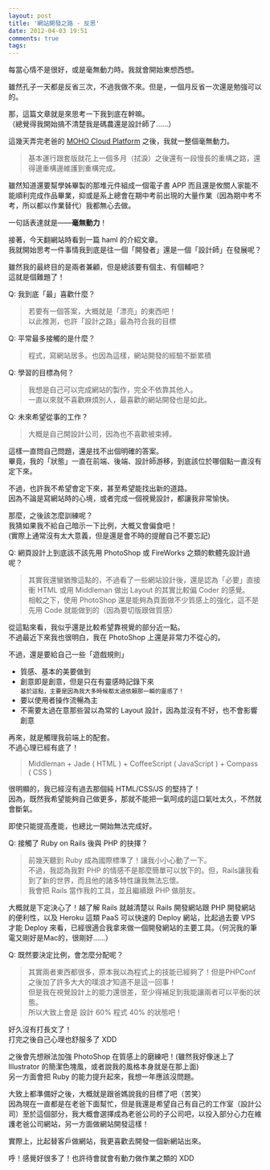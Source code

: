 ```yaml
---
layout: post
title: '網站開發之路 - 反思'
date: 2012-04-03 19:51
comments: true
tags: 
---
```



每當心情不是很好，或是毫無動力時。我就會開始東想西想。

雖然孔子一天都是反省三次，不過我做不來。但是，一個月反省一次還是勉強可以的。

那，這篇文章就是來思考一下我到底在幹嘛。<br />
（總覺得我開始搞不清楚我是碼農還是設計師了……）

<!--more-->


這幾天弄完老爸的 [MOHO Cloud Platform](https://moho.com.tw/?referral=1) 之後，我就一整個毫無動力。
> 基本運行跟套版就花上一個多月（拭淚）之後還有一段慢長的重構之路，還得邊重構邊維護到重構完成。

雖然知道還要幫學姊畢製的那堆元件組成一個電子書 APP 而且還是攸關人家能不能順利完成作品畢業，抑或是系上總會在期中考前出現的大量作業（因為期中考不考，所以都以作業替代）我都無心去做。

一句話表達就是——**毫無動力**！

接著，今天翻網站時看到一篇 haml 的介紹文章。<br />
我就開始思考一件事情我到底是往一個「開發者」還是一個「設計師」在發展呢？

雖然我的最終目的是兩者兼顧，但是總該要有個主、有個輔吧？<br />
這就是個難題了！

Q: 我到底「最」喜歡什麼？
> 若要有一個答案，大概就是「漂亮」的東西吧！<br />
> 以此推測，也許「設計之路」最為符合我的目標

Q: 平常最多接觸的是什麼？
> 程式，寫網站居多。也因為這樣，網站開發的經驗不斷累積

Q: 學習的目標為何？
> 我想是自己可以完成網站的製作，完全不依靠其他人。<br />
> 一直以來就不喜歡麻煩別人，最喜歡的網站開發也是如此。

Q: 未來希望從事的工作？
> 大概是自己開設計公司，因為也不喜歡被束縛。

這樣一直問自己問題，還是找不出個明確的答案。<br />
畢竟，我的「狀態」一直在前端、後端、設計師游移，到底該位於哪個點一直沒有定下來。

不過，也許我不希望會定下來，甚至希望能找出新的道路。<br />
因為不論是寫網站時的心境，或者完成一個視覺設計，都讓我非常愉快。

那麼，之後該怎麼訓練呢？<br />
我猜如果我不給自己暗示一下比例，大概又會偏食吧！<br />
(實際上通常沒有太大意義，但是還是會不時的提醒自己不要忘記)

Q: 網頁設計上到底該不該先用 PhotoShop 或 FireWorks 之類的軟體先設計過呢？
> 其實我還蠻猶豫這點的，不過看了一些網站設計後，還是認為「必要」直接衝 HTML 或用 Middleman 做出 Layout 的其實比較偏 Coder 的感覺。<br />
> 相較之下，使用 PhotoShop 還是能夠為頁面做不少質感上的強化，這不是先用 Code 就能做到的（因為要切版跟做質感）

從這點來看，我似乎還是比較希望靠視覺的部分近一點。<br />
不過最近下來我也很明白，我在 PhotoShop 上還是非常力不從心的。

不過，還是要給自己一些「遊戲規則」

* 質感、基本的美要做到
* 創意即是創意，但是只在有靈感時記錄下來<br />
	<small>基於這點，主要是因為我大多時候都太過依賴那一瞬的靈感了！</small>
* 要以使用者操作流暢為主
* 不需要太過在意那些習以為常的 Layout 設計，因為並沒有不好，也不會影響創意

再來，就是觸理我前端上的配套。<br />
不過心理已經有底了！
> Middleman + Jade ( HTML ) + CoffeeScript ( JavaScript ) + Compass ( CSS )

很明顯的，我已經沒有過去那個純 HTML/CSS/JS 的堅持了！<br />
因為，既然我希望能夠自己做更多，那就不能把一氣呵成的這口氣吐太久，不然就會斷氣。

即使只能提高產能，也總比一開始無法完成好。

Q: 接觸了 Ruby on Rails 後與 PHP 的抉擇？
> 前幾天聽到 Ruby 成為國際標準了！讓我小小心動了一下。<br />
> 不過，我認為我對 PHP 的情感不是那麼簡單可以放下的。但，Rails讓我看到了新的世界，而且他的諸多特性讓我無法忘懷。<br />
> 我會把 Rails 當作我的工具，並且繼續跟 PHP 做朋友。

大概就是下定決心了！越了解 Rails 就越清楚以 Rails 開發網站跟 PHP 開發網站的便利性，以及 Heroku 這類 PaaS 可以快速的 Deploy 網站，比起過去要 VPS 才能 Deploy 來看，已經很適合我拿來做一個開發網站的主要工具。（何況我的筆電又剛好是Mac的，很剛好……）

Q: 既然要決定比例，會怎麼分配呢？
> 其實兩者東西都很多，原本我以為程式上的技能已經夠了！但是PHPConf之後加了許多大大的噗浪才知道不是這一回事！<br />
> 但是我在視覺設計上的能力還很差，至少得補足到我能讓兩者可以平衡的狀態。<br />
> 所以大致上會是 設計 60% 程式 40% 的狀態吧！

好久沒有打長文了！<br />
打完之後自己心理也舒服多了 XDD

之後會先想辦法加強 PhotoShop 在質感上的磨練吧！(雖然我好像迷上了 Illustrator 的簡潔色塊風，或者說我的風格本身就是在那上面)<br />
另一方面會把 Ruby 的能力提升起來，我想一年應該沒問題。

大致上都準備好之後，大概就是跟爸媽說我的目標了吧（苦笑）<br />
因為現在一直都是在老爸下面幫忙，但是我還是希望自己有自己的工作室（設計公司）至於這個部分，我大概會選擇成為老爸公司的子公司吧，以投入部分心力在維護老爸公司網站，另一方面做網站開發這樣！<br />

實際上，比起替客戶做網站，我更喜歡去開發一個新網站出來。

呼！感覺好很多了！也許待會就會有動力做作業之類的 XDD
